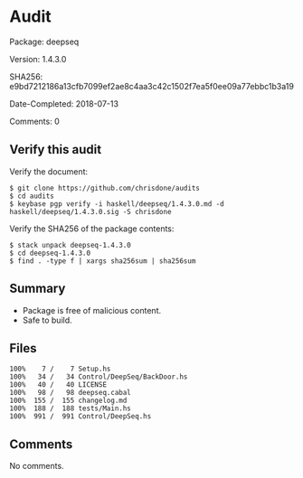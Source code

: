 # Audit

Package: deepseq

Version: 1.4.3.0

SHA256: e9bd7212186a13cfb7099ef2ae8c4aa3c42c1502f7ea5f0ee09a77ebbc1b3a19

Date-Completed: 2018-07-13

Comments: 0

## Verify this audit

Verify the document:

    $ git clone https://github.com/chrisdone/audits
    $ cd audits
    $ keybase pgp verify -i haskell/deepseq/1.4.3.0.md -d haskell/deepseq/1.4.3.0.sig -S chrisdone

Verify the SHA256 of the package contents:

    $ stack unpack deepseq-1.4.3.0
    $ cd deepseq-1.4.3.0
    $ find . -type f | xargs sha256sum | sha256sum

## Summary

* Package is free of malicious content.
* Safe to build.

## Files

    100%    7 /    7 Setup.hs
    100%   34 /   34 Control/DeepSeq/BackDoor.hs
    100%   40 /   40 LICENSE
    100%   98 /   98 deepseq.cabal
    100%  155 /  155 changelog.md
    100%  188 /  188 tests/Main.hs
    100%  991 /  991 Control/DeepSeq.hs

## Comments

No comments.
